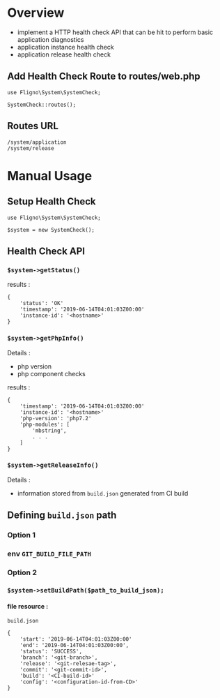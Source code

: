 # Overview
- implement a HTTP health check API that can be hit to perform basic application diagnostics
- application instance health check
- application release health check

## Add Health Check Route to routes/web.php

```
use Fligno\System\SystemCheck;

SystemCheck::routes();
```

## Routes URL

```
/system/application
/system/release
```

# Manual Usage

## Setup Health Check

```
use Fligno\System\SystemCheck;

$system = new SystemCheck();
```

## Health Check API

### `$system->getStatus()`

results :
```
{
    'status': 'OK'
    'timestamp': '2019-06-14T04:01:03Z00:00'
    'instance-id': '<hostname>'
}
```

### `$system->getPhpInfo()`

Details :
- php version
- php component checks

results :
```
{
    'timestamp': '2019-06-14T04:01:03Z00:00'
    'instance-id': '<hostname>'
    'php-version': 'php7.2'
    'php-modules': [
        'mbstring',
        . . .
    ]
}
```

### `$system->getReleaseInfo()`

Details :
- information stored from `build.json` generated from CI build

## Defining `build.json` path

### Option 1
### env `GIT_BUILD_FILE_PATH`

### Option 2 
### `$system->setBuildPath($path_to_build_json);`

#### file resource :

`build.json`

```
{
    'start': '2019-06-14T04:01:03Z00:00'
    'end': '2019-06-14T04:01:03Z00:00',
    'status': 'SUCCESS',
    'branch': '<git-branch>',
    'release': '<git-relesae-tag>',
    'commit': '<git-commit-id>',
    'build': '<CI-build-id>'
    'config': '<configuration-id-from-CD>'
}

```
